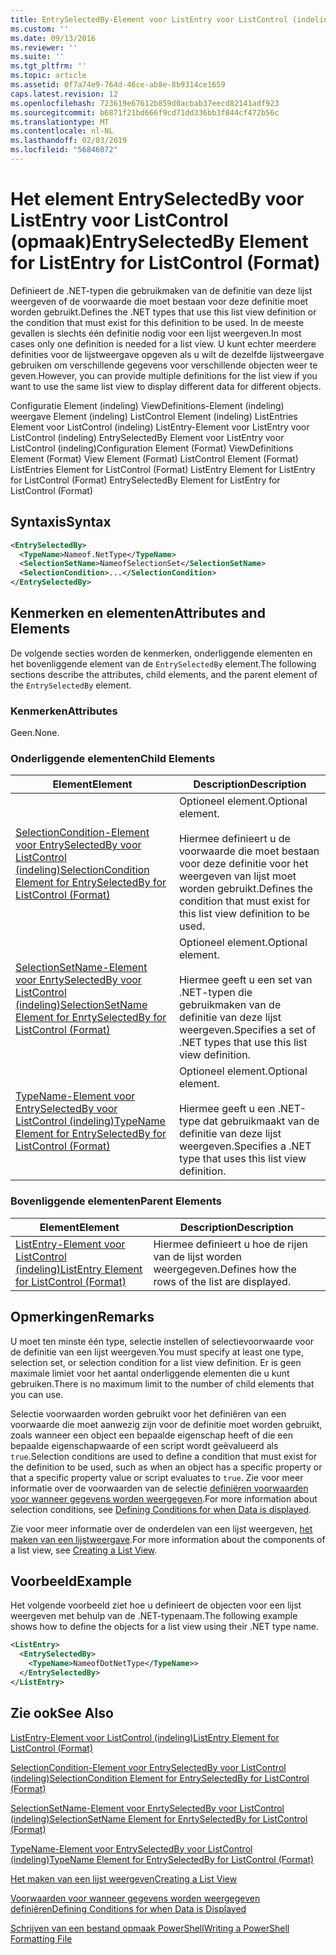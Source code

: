 ```yaml
---
title: EntrySelectedBy-Element voor ListEntry voor ListControl (indeling) | Microsoft Docs
ms.custom: ''
ms.date: 09/13/2016
ms.reviewer: ''
ms.suite: ''
ms.tgt_pltfrm: ''
ms.topic: article
ms.assetid: 0f7a74e9-764d-46ce-ab8e-8b9314ce1659
caps.latest.revision: 12
ms.openlocfilehash: 723619e67612b859d0acbab37eecd82141adf923
ms.sourcegitcommit: b6871f21bd666f9cd71dd336bb3f844cf472b56c
ms.translationtype: MT
ms.contentlocale: nl-NL
ms.lasthandoff: 02/03/2019
ms.locfileid: "56846072"
---
```

# <a name="entryselectedby-element-for-listentry-for-listcontrol-format"></a><span data-ttu-id="6e4cb-102">Het element EntrySelectedBy voor ListEntry voor ListControl (opmaak)</span><span class="sxs-lookup"><span data-stu-id="6e4cb-102">EntrySelectedBy Element for ListEntry for ListControl (Format)</span></span>

<span data-ttu-id="6e4cb-103">Definieert de .NET-typen die gebruikmaken van de definitie van deze lijst weergeven of de voorwaarde die moet bestaan voor deze definitie moet worden gebruikt.</span><span class="sxs-lookup"><span data-stu-id="6e4cb-103">Defines the .NET types that use this list view definition or the condition that must exist for this definition to be used.</span></span> <span data-ttu-id="6e4cb-104">In de meeste gevallen is slechts één definitie nodig voor een lijst weergeven.</span><span class="sxs-lookup"><span data-stu-id="6e4cb-104">In most cases only one definition is needed for a list view.</span></span> <span data-ttu-id="6e4cb-105">U kunt echter meerdere definities voor de lijstweergave opgeven als u wilt de dezelfde lijstweergave gebruiken om verschillende gegevens voor verschillende objecten weer te geven.</span><span class="sxs-lookup"><span data-stu-id="6e4cb-105">However, you can provide multiple definitions for the list view if you want to use the same list view to display different data for different objects.</span></span>

<span data-ttu-id="6e4cb-106">Configuratie Element (indeling) ViewDefinitions-Element (indeling) weergave Element (indeling) ListControl Element (indeling) ListEntries Element voor ListControl (indeling) ListEntry-Element voor ListEntry voor ListControl (indeling) EntrySelectedBy Element voor ListEntry voor ListControl (indeling)</span><span class="sxs-lookup"><span data-stu-id="6e4cb-106">Configuration Element (Format) ViewDefinitions Element (Format) View Element (Format) ListControl Element (Format) ListEntries Element for ListControl (Format) ListEntry Element for ListEntry for ListControl (Format) EntrySelectedBy Element for ListEntry for ListControl (Format)</span></span>

## <a name="syntax"></a><span data-ttu-id="6e4cb-107">Syntaxis</span><span class="sxs-lookup"><span data-stu-id="6e4cb-107">Syntax</span></span>

```xml
<EntrySelectedBy>
  <TypeName>Nameof.NetType</TypeName>
  <SelectionSetName>NameofSelectionSet</SelectionSetName>
  <SelectionCondition>...</SelectionCondition>
</EntrySelectedBy>
```

## <a name="attributes-and-elements"></a><span data-ttu-id="6e4cb-108">Kenmerken en elementen</span><span class="sxs-lookup"><span data-stu-id="6e4cb-108">Attributes and Elements</span></span>

<span data-ttu-id="6e4cb-109">De volgende secties worden de kenmerken, onderliggende elementen en het bovenliggende element van de `EntrySelectedBy` element.</span><span class="sxs-lookup"><span data-stu-id="6e4cb-109">The following sections describe the attributes, child elements, and the parent element of the `EntrySelectedBy` element.</span></span>

### <a name="attributes"></a><span data-ttu-id="6e4cb-110">Kenmerken</span><span class="sxs-lookup"><span data-stu-id="6e4cb-110">Attributes</span></span>

<span data-ttu-id="6e4cb-111">Geen.</span><span class="sxs-lookup"><span data-stu-id="6e4cb-111">None.</span></span>

### <a name="child-elements"></a><span data-ttu-id="6e4cb-112">Onderliggende elementen</span><span class="sxs-lookup"><span data-stu-id="6e4cb-112">Child Elements</span></span>

|<span data-ttu-id="6e4cb-113">Element</span><span class="sxs-lookup"><span data-stu-id="6e4cb-113">Element</span></span>|<span data-ttu-id="6e4cb-114">Description</span><span class="sxs-lookup"><span data-stu-id="6e4cb-114">Description</span></span>|
|-------------|-----------------|
|[<span data-ttu-id="6e4cb-115">SelectionCondition-Element voor EntrySelectedBy voor ListControl (indeling)</span><span class="sxs-lookup"><span data-stu-id="6e4cb-115">SelectionCondition Element for EntrySelectedBy for ListControl  (Format)</span></span>](./selectioncondition-element-for-entryselectedby-for-listcontrol-format.md)|<span data-ttu-id="6e4cb-116">Optioneel element.</span><span class="sxs-lookup"><span data-stu-id="6e4cb-116">Optional element.</span></span><br /><br /> <span data-ttu-id="6e4cb-117">Hiermee definieert u de voorwaarde die moet bestaan voor deze definitie voor het weergeven van lijst moet worden gebruikt.</span><span class="sxs-lookup"><span data-stu-id="6e4cb-117">Defines the condition that must exist for this list view definition to be used.</span></span>|
|[<span data-ttu-id="6e4cb-118">SelectionSetName-Element voor EnrtySelectedBy voor ListControl (indeling)</span><span class="sxs-lookup"><span data-stu-id="6e4cb-118">SelectionSetName Element for EnrtySelectedBy for ListControl (Format)</span></span>](./selectionsetname-element-for-entryselectedby-for-listcontrol-format.md)|<span data-ttu-id="6e4cb-119">Optioneel element.</span><span class="sxs-lookup"><span data-stu-id="6e4cb-119">Optional element.</span></span><br /><br /> <span data-ttu-id="6e4cb-120">Hiermee geeft u een set van .NET-typen die gebruikmaken van de definitie van deze lijst weergeven.</span><span class="sxs-lookup"><span data-stu-id="6e4cb-120">Specifies a set of .NET types that use this list view definition.</span></span>|
|[<span data-ttu-id="6e4cb-121">TypeName-Element voor EntrySelectedBy voor ListControl (indeling)</span><span class="sxs-lookup"><span data-stu-id="6e4cb-121">TypeName Element for EntrySelectedBy for ListControl (Format)</span></span>](./typename-element-for-entryselectedby-for-listcontrol-format.md)|<span data-ttu-id="6e4cb-122">Optioneel element.</span><span class="sxs-lookup"><span data-stu-id="6e4cb-122">Optional element.</span></span><br /><br /> <span data-ttu-id="6e4cb-123">Hiermee geeft u een .NET-type dat gebruikmaakt van de definitie van deze lijst weergeven.</span><span class="sxs-lookup"><span data-stu-id="6e4cb-123">Specifies a .NET type that uses this list view definition.</span></span>|

### <a name="parent-elements"></a><span data-ttu-id="6e4cb-124">Bovenliggende elementen</span><span class="sxs-lookup"><span data-stu-id="6e4cb-124">Parent Elements</span></span>

|<span data-ttu-id="6e4cb-125">Element</span><span class="sxs-lookup"><span data-stu-id="6e4cb-125">Element</span></span>|<span data-ttu-id="6e4cb-126">Description</span><span class="sxs-lookup"><span data-stu-id="6e4cb-126">Description</span></span>|
|-------------|-----------------|
|[<span data-ttu-id="6e4cb-127">ListEntry-Element voor ListControl (indeling)</span><span class="sxs-lookup"><span data-stu-id="6e4cb-127">ListEntry Element for ListControl (Format)</span></span>](./listentry-element-for-listcontrol-format.md)|<span data-ttu-id="6e4cb-128">Hiermee definieert u hoe de rijen van de lijst worden weergegeven.</span><span class="sxs-lookup"><span data-stu-id="6e4cb-128">Defines how the rows of the list are displayed.</span></span>|

## <a name="remarks"></a><span data-ttu-id="6e4cb-129">Opmerkingen</span><span class="sxs-lookup"><span data-stu-id="6e4cb-129">Remarks</span></span>

<span data-ttu-id="6e4cb-130">U moet ten minste één type, selectie instellen of selectievoorwaarde voor de definitie van een lijst weergeven.</span><span class="sxs-lookup"><span data-stu-id="6e4cb-130">You must specify at least one type, selection set, or selection condition for a list view definition.</span></span> <span data-ttu-id="6e4cb-131">Er is geen maximale limiet voor het aantal onderliggende elementen die u kunt gebruiken.</span><span class="sxs-lookup"><span data-stu-id="6e4cb-131">There is no maximum limit to the number of child elements that you can use.</span></span>

<span data-ttu-id="6e4cb-132">Selectie voorwaarden worden gebruikt voor het definiëren van een voorwaarde die moet aanwezig zijn voor de definitie moet worden gebruikt, zoals wanneer een object een bepaalde eigenschap heeft of die een bepaalde eigenschapwaarde of een script wordt geëvalueerd als `true`.</span><span class="sxs-lookup"><span data-stu-id="6e4cb-132">Selection conditions are used to define a condition that must exist for the definition to be used, such as when an object has a specific property or that a specific property value or script evaluates to `true`.</span></span> <span data-ttu-id="6e4cb-133">Zie voor meer informatie over de voorwaarden van de selectie [definiëren voorwaarden voor wanneer gegevens worden weergegeven](./defining-conditions-for-displaying-data.md).</span><span class="sxs-lookup"><span data-stu-id="6e4cb-133">For more information about selection conditions, see [Defining Conditions for when Data is displayed](./defining-conditions-for-displaying-data.md).</span></span>

<span data-ttu-id="6e4cb-134">Zie voor meer informatie over de onderdelen van een lijst weergeven, [het maken van een lijstweergave](./creating-a-list-view.md).</span><span class="sxs-lookup"><span data-stu-id="6e4cb-134">For more information about the components of a list view, see [Creating a List View](./creating-a-list-view.md).</span></span>

## <a name="example"></a><span data-ttu-id="6e4cb-135">Voorbeeld</span><span class="sxs-lookup"><span data-stu-id="6e4cb-135">Example</span></span>

<span data-ttu-id="6e4cb-136">Het volgende voorbeeld ziet hoe u definieert de objecten voor een lijst weergeven met behulp van de .NET-typenaam.</span><span class="sxs-lookup"><span data-stu-id="6e4cb-136">The following example shows how to define the objects for a list view using their .NET type name.</span></span>

```xml
<ListEntry>
  <EntrySelectedBy>
    <TypeName>NameofDotNetType</TypeName>>
  </EntrySelectedBy>
</ListEntry>
```

## <a name="see-also"></a><span data-ttu-id="6e4cb-137">Zie ook</span><span class="sxs-lookup"><span data-stu-id="6e4cb-137">See Also</span></span>

[<span data-ttu-id="6e4cb-138">ListEntry-Element voor ListControl (indeling)</span><span class="sxs-lookup"><span data-stu-id="6e4cb-138">ListEntry Element for ListControl (Format)</span></span>](./listentry-element-for-listcontrol-format.md)

[<span data-ttu-id="6e4cb-139">SelectionCondition-Element voor EntrySelectedBy voor ListControl (indeling)</span><span class="sxs-lookup"><span data-stu-id="6e4cb-139">SelectionCondition Element for EntrySelectedBy for ListControl (Format)</span></span>](./selectioncondition-element-for-entryselectedby-for-listcontrol-format.md)

[<span data-ttu-id="6e4cb-140">SelectionSetName-Element voor EnrtySelectedBy voor ListControl (indeling)</span><span class="sxs-lookup"><span data-stu-id="6e4cb-140">SelectionSetName Element for EnrtySelectedBy for ListControl (Format)</span></span>](./selectionsetname-element-for-entryselectedby-for-listcontrol-format.md)

[<span data-ttu-id="6e4cb-141">TypeName-Element voor EntrySelectedBy voor ListControl (indeling)</span><span class="sxs-lookup"><span data-stu-id="6e4cb-141">TypeName Element for EntrySelectedBy for ListControl (Format)</span></span>](./typename-element-for-entryselectedby-for-listcontrol-format.md)

[<span data-ttu-id="6e4cb-142">Het maken van een lijst weergeven</span><span class="sxs-lookup"><span data-stu-id="6e4cb-142">Creating a List View</span></span>](./creating-a-list-view.md)

[<span data-ttu-id="6e4cb-143">Voorwaarden voor wanneer gegevens worden weergegeven definiëren</span><span class="sxs-lookup"><span data-stu-id="6e4cb-143">Defining Conditions for when Data is Displayed</span></span>](./defining-conditions-for-displaying-data.md)

[<span data-ttu-id="6e4cb-144">Schrijven van een bestand opmaak PowerShell</span><span class="sxs-lookup"><span data-stu-id="6e4cb-144">Writing a PowerShell Formatting File</span></span>](./writing-a-powershell-formatting-file.md)
